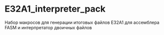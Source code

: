 # E32A1_interpreter_pack
Набор макросов для генерации итоговых файлов E32A1 для ассемблера FASM и интерпретатор двоичных файлов
